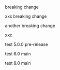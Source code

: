 breaking change

xxx
breaking change

another breaking change


xxx

test 5.0.0 pre-release

test 6.0 main

test 8.0 main